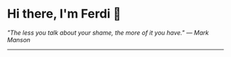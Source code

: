 <h1>Hi there, I'm Ferdi 👋</h1>

<p><em>
  "The less you talk about your shame, the more of it you have." — Mark Manson
</em></p>

---
